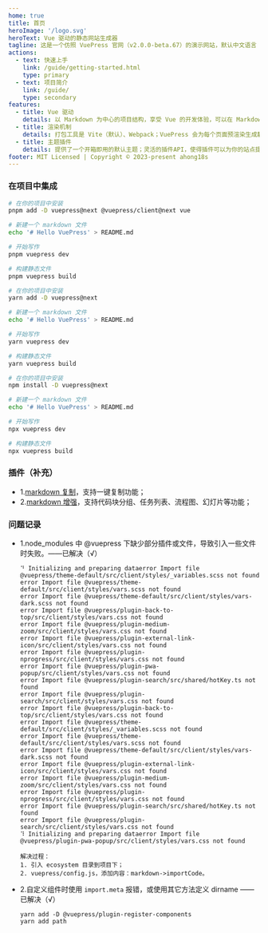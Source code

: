 ```yaml
---
home: true
title: 首页
heroImage: '/logo.svg'
heroText: Vue 驱动的静态网站生成器
tagline: 这是一个仿照 VuePress 官网（v2.0.0-beta.67）的演示网站，默认中文语言
actions:
  - text: 快速上手
    link: /guide/getting-started.html
    type: primary
  - text: 项目简介
    link: /guide/
    type: secondary
features:
  - title: Vue 驱动
    details: 以 Markdown 为中心的项目结构，享受 Vue 的开发体验，可以在 Markdown 中使用 Vue 组件，又可以使用 Vue 来开发自定义主题。
  - title: 渲染机制
    details: 打包工具是 Vite（默认）、Webpack；VuePress 会为每个页面预渲染生成静态的 HTML，每个页面被加载时作为 SPA 运行。
  - title: 主题插件
    details: 提供了一个开箱即用的默认主题；灵活的插件API，使得插件可以为你的站点提供许多即插即用的功能。
footer: MIT Licensed | Copyright © 2023-present ahong18s
---
```


### 在项目中集成

<CodeGroup>
  <CodeGroupItem title="PNPM" active>

```bash
# 在你的项目中安装
pnpm add -D vuepress@next @vuepress/client@next vue

# 新建一个 markdown 文件
echo '# Hello VuePress' > README.md

# 开始写作
pnpm vuepress dev

# 构建静态文件
pnpm vuepress build
```

  </CodeGroupItem>

  <CodeGroupItem title="YARN">

```bash
# 在你的项目中安装
yarn add -D vuepress@next

# 新建一个 markdown 文件
echo '# Hello VuePress' > README.md

# 开始写作
yarn vuepress dev

# 构建静态文件
yarn vuepress build
```

  </CodeGroupItem>

  <CodeGroupItem title="NPM">

```bash
# 在你的项目中安装
npm install -D vuepress@next

# 新建一个 markdown 文件
echo '# Hello VuePress' > README.md

# 开始写作
npx vuepress dev

# 构建静态文件
npx vuepress build
```

  </CodeGroupItem>
</CodeGroup>

### 插件（补充）

- 1.[markdown 复制](https://plugin-copy-code2.vuejs.press/zh/)，支持一键复制功能；
- 2.[markdown 增强](https://plugin-md-enhance.vuejs.press/zh/)，支持代码块分组、任务列表、流程图、幻灯片等功能；

### 问题记录

- 1.node_modules 中 @vuepress 下缺少部分插件或文件，导致引入一些文件时失败。——已解决（√）
  ```shell
  ⠙ Initializing and preparing dataerror Import file @vuepress/theme-default/src/client/styles/_variables.scss not found
  error Import file @vuepress/theme-default/src/client/styles/vars.scss not found
  error Import file @vuepress/theme-default/src/client/styles/vars-dark.scss not found
  error Import file @vuepress/plugin-back-to-top/src/client/styles/vars.css not found
  error Import file @vuepress/plugin-medium-zoom/src/client/styles/vars.css not found
  error Import file @vuepress/plugin-external-link-icon/src/client/styles/vars.css not found
  error Import file @vuepress/plugin-nprogress/src/client/styles/vars.css not found
  error Import file @vuepress/plugin-pwa-popup/src/client/styles/vars.css not found
  error Import file @vuepress/plugin-search/src/shared/hotKey.ts not found
  error Import file @vuepress/plugin-search/src/client/styles/vars.css not found
  error Import file @vuepress/plugin-back-to-top/src/client/styles/vars.css not found
  error Import file @vuepress/theme-default/src/client/styles/_variables.scss not found
  error Import file @vuepress/theme-default/src/client/styles/vars.scss not found
  error Import file @vuepress/theme-default/src/client/styles/vars-dark.scss not found
  error Import file @vuepress/plugin-external-link-icon/src/client/styles/vars.css not found
  error Import file @vuepress/plugin-medium-zoom/src/client/styles/vars.css not found
  error Import file @vuepress/plugin-nprogress/src/client/styles/vars.css not found
  error Import file @vuepress/plugin-search/src/shared/hotKey.ts not found
  error Import file @vuepress/plugin-search/src/client/styles/vars.css not found
  ⠹ Initializing and preparing dataerror Import file @vuepress/plugin-pwa-popup/src/client/styles/vars.css not found
  ```
  ```text
  解决过程：
  1. 引入 ecosystem 目录到项目下；
  2. vuepress/config.js，添加内容：markdown->importCode。
  ```
- 2.自定义组件时使用 `import.meta` 报错，或使用其它方法定义 dirname ——已解决（√）
  ```shell
  yarn add -D @vuepress/plugin-register-components
  yarn add path
  ```
